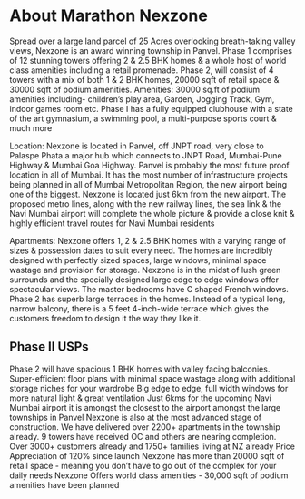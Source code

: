 # About Marathon Nexzone

Spread over a large land parcel of 25 Acres overlooking breath-taking valley views, Nexzone is an award winning township in Panvel. Phase 1 comprises of 12 stunning towers offering 2 & 2.5 BHK homes & a whole host of world class amenities including a retail promenade. Phase 2, will consist of 4 towers with a mix of both 1 & 2 BHK homes, 20000 sqft of retail space & 30000 sqft of podium amenities.
Amenities: 30000 sq.ft of podium amenities including- children’s play area, Garden, Jogging Track, Gym, indoor games room etc. Phase I has a fully equipped clubhouse with a state of the art gymnasium, a swimming pool, a multi-purpose sports court & much more

Location: Nexzone is located in Panvel, off JNPT road, very close to Palaspe Phata a major hub which connects to JNPT Road, Mumbai-Pune Highway & Mumbai Goa Highway. Panvel is probably the most future proof location in all of Mumbai. It has the most number of infrastructure projects being planned in all of Mumbai Metropolitan Region, the new airport being one of the biggest. Nexzone is located just 6km from the new airport. The proposed metro lines, along with the new railway lines, the sea link & the Navi Mumbai airport will complete the whole picture & provide a close knit & highly efficient travel routes for Navi Mumbai residents

Apartments: Nexzone offers 1, 2 & 2.5 BHK homes with a varying range of sizes & possession dates to suit every need. The homes are incredibly designed with perfectly sized spaces, large windows, minimal space wastage and provision for storage. Nexzone is in the midst of lush green surrounds and the specially designed large edge to edge windows offer spectacular views. The master bedrooms have C shaped French windows. Phase 2 has superb large terraces in the homes. Instead of a typical long, narrow balcony, there is a 5 feet 4-inch-wide terrace which gives the customers freedom to design it the way they like it.

## Phase II USPs

Phase 2 will have spacious 1 BHK homes with valley facing balconies.
Super-efficient floor plans with minimal space wastage along with additional storage niches for your wardrobe
Big edge to edge, full width windows for more natural light & great ventilation
Just 6kms for the upcoming Navi Mumbai airport it is amongst the closest to the airport amongst the large townships in Panvel
Nexzone is also at the most advanced stage of construction. We have delivered over 2200+ apartments in the township already.
9 towers have received OC and others are nearing completion.
Over 3000+ customers already and 1750+ families living at NZ already
Price Appreciation of 120% since launch
Nexzone has more than 20000 sqft of retail space - meaning you don’t have to go out of the complex for your daily needs
Nexzone Offers world class amenities - 30,000 sqft of podium amenities have been planned
